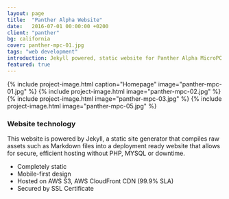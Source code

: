 ```yaml
---
layout: page
title:  "Panther Alpha Website"
date:   2016-07-01 00:00:00 +0200
client: "panther"
bg: california
cover: panther-mpc-01.jpg
tags: "web development"
introduction: Jekyll powered, static website for Panther Alpha MicroPC.
featured: true
---
```


{% include project-image.html caption="Homepage" image="panther-mpc-01.jpg" %}
{% include project-image.html image="panther-mpc-02.jpg" %}
{% include project-image.html image="panther-mpc-03.jpg" %}
{% include project-image.html image="panther-mpc-05.jpg" %}

### Website technology

This website is powered by Jekyll, a static site generator that compiles raw assets such as Markdown files into a deployment ready website that allows for secure, efficient hosting without PHP, MYSQL or downtime.

- Completely static
- Mobile-first design
- Hosted on AWS S3, AWS CloudFront CDN (99.9% SLA)
- Secured by SSL Certificate
